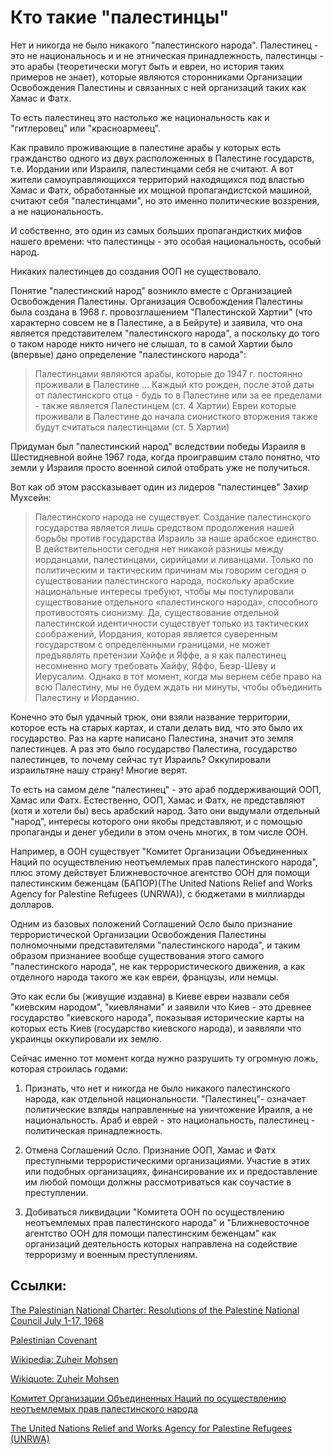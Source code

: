 # Кто такие "палестинцы" 

Нет и никогда не было никакого "палестинского народа". Палестинец - это не национальнось и и не этническая принадлежность, палестинцы - это арабы (теоретически могут быть и евреи, но история таких примеров не знает), которые являются сторонниками Организации Освобождения Палестины и связанных с ней организаций таких как Хамас и Фатх. 

То есть палестинец это настолько же национальность как и "гитлеровец" или "красноармеец". 

Как правило проживающие в палестине арабы у которых есть гражданство одного из двух расположенных в Палестине государств, т.е. Иордании или Израиля, палестинцами себя не считают. А вот жители самоуправляющихся территорий находящихся под властью Хамас и Фатх, обработанные их мощной пропагандистской машиной, считают себя "палестинцами", но это именно политические воззрения, а не национальность.

И собственно, это один из самых больших пропагандистких мифов нашего времени: что палестинцы - это особая национальность, особый народ. 

Никаких палестинцев до создания ООП не существовало.

Понятие "палестинский народ" возникло вместе с Организацией Освобождения Палестины. Организация Освобождения Палестины была создана в 1968 г. провозглашением "Палестинской Хартии" (что характерно совсем не в Палестине, а в Бейруте) и заявила, что она является представителем "палестинского народа", а поскольку до того о таком народе никто ничего не слышал, то в самой Хартии было (впервые) дано определение "палестинского народа": 

> Палестинцами являются арабы, которые до 1947 г. постоянно проживали в Палестине ... Каждый кто рожден, после этой даты от палестинского отца - будь то в Палестине или за ее пределами - также является Палестинцем (ст. 4 Хартии)
> Евреи которые проживали в Палестине до начала сионисткого вторжения также будут считаться палестинцами (ст. 5 Хартии) 

Придуман был "палестинский народ" вследствии победы Израиля в Шестидневной войне 1967 года, когда проигравшим стало понятно, что земли у Израиля просто военной силой отобрать уже не получиться. 

Вот как об этом рассказывает один из лидеров "палестинцев" Захир Мухсейн: 

> Палестинского народа не существует. Создание палестинского государства является лишь средством продолжения нашей борьбы против государства Израиль за наше арабское единство. В действительности сегодня нет никакой разницы между иорданцами, палестинцами, сирийцами и ливанцами. Только по политическим и тактическим причинам мы говорим сегодня о существовании палестинского народа, поскольку арабские национальные интересы требуют, чтобы мы постулировали существование отдельного «палестинского народа», способного противостоять сионизму. Да, существование отдельной палестинской идентичности существует только из тактических соображений, Иордания, которая является суверенным государством с определёнными границами, не может предъявлять претензии Хайфе и Яффе, а я как палестинец несомненно могу требовать Хайфу, Яффо, Беэр-Шеву и Иерусалим. Однако в тот момент, когда мы вернем себе право на всю Палестину, мы не будем ждать ни минуты, чтобы объединить Палестину и Иорданию.

Конечно это был удачный трюк, они взяли название территории, которое есть на старых картах, и стали делать вид, что это было их государство. Раз на карте написано Палестина, значит это земля палестинцев. А раз это было государство Палестина, государство палестинцев, то почему сейчас тут Израиль? Оккупировали израильтяне нашу страну! Многие верят. 

То есть на самом деле "палестинец" - это араб поддерживающий ООП, Хамас или Фатх. Естественно, ООП, Хамас и Фатх, не представляют (хотя и хотели бы) весь арабский народ. Зато они выдумали отдельный "народ", интересы которого они якобы представляют, и с помощью пропаганды и денег убедили в этом очень многих, в том числе ООН. 

Например, в ООН существует "Комитет Организации Объединенных Наций по осуществлению неотъемлемых прав палестинского народа", плюс этому действует Ближневосточное агентство ООН для помощи палестинским беженцам (БАПОР)(The United Nations Relief and Works Agency for Palestine Refugees (UNRWA)), с бюджетами в миллиарды долларов. 

Одним из базовых положений Соглашений Осло было признание террористической Организации Освобождения Палестины полномочными представителями "палестинского народа", и таким образом признаниее вообще существования этого самого "палестинского народа", не как террористического движения, а как отделного народа такого же как евреи, французы, или немцы. 

Это как если бы (живущие издавна) в Киеве евреи назвали себя "киевским народом", "киевлянами" и заявили что Киев - это древнее государство "киевского народа", показывая исторические карты на которых есть Киев (государство киевского народа), и заявляли что украинцы оккупировали их землю. 

Сейчас именно тот момент когда нужно разрушить ту огромную ложь, которая строилась годами: 

1. Признать, что нет и никогда не было никакого палестинского народа, как отдельной национальности. "Палестинец"- означает политические взляды направленные на уничтожение Ираиля, а не национальность. Араб и еврей - это национальность, палестинец - политическая принадлежность. 

2. Отмена Соглашений Осло. Признание ООП, Хамас и Фатх преступными террористическими организациями. Участие в этих или подобных организациях, финансирование их и предоставление им любой помощи должны рассмотриваться как соучастие в преступлении. 

3. Добиваться ликвидации "Комитета ООН по осуществлению неотъемлемых прав палестинского народа" и "Ближневосточное агентство ООН для помощи палестинским беженцам" как организаций деятельность которых направлена на содействие терроризму и военным преступлениям. 


## Ссылки: 

[The Palestinian National Charter: Resolutions of the Palestine National Council July 1-17, 1968](https://avalon.law.yale.edu/20th_century/plocov.asp)

[Palestinian Covenant](https://en.wikisource.org/wiki/Palestinian_Covenant) 

[Wikipedia: Zuheir Mohsen](https://en.wikipedia.org/wiki/Zuheir_Mohsen)

[Wikiquote: Zuheir Mohsen](https://en.wikiquote.org/wiki/Zuheir_Mohsen) 

[Комитет Организации Объединенных Наций по осуществлению неотъемлемых прав палестинского народа](https://www.un.org/unispal/ru/committee/)

[The United Nations Relief and Works Agency for Palestine Refugees (UNRWA)](https://www.unrwa.org) 

